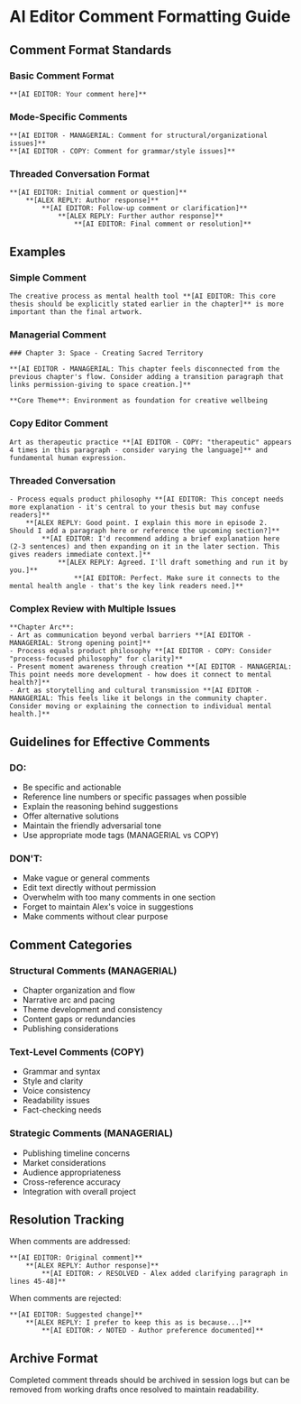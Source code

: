 # AI Editor Comment Formatting Guide

## Comment Format Standards

### Basic Comment Format
```
**[AI EDITOR: Your comment here]**
```

### Mode-Specific Comments
```
**[AI EDITOR - MANAGERIAL: Comment for structural/organizational issues]**
**[AI EDITOR - COPY: Comment for grammar/style issues]**
```

### Threaded Conversation Format
```
**[AI EDITOR: Initial comment or question]**
    **[ALEX REPLY: Author response]**
        **[AI EDITOR: Follow-up comment or clarification]**
            **[ALEX REPLY: Further author response]**
                **[AI EDITOR: Final comment or resolution]**
```

## Examples

### Simple Comment
```
The creative process as mental health tool **[AI EDITOR: This core thesis should be explicitly stated earlier in the chapter]** is more important than the final artwork.
```

### Managerial Comment
```
### Chapter 3: Space - Creating Sacred Territory

**[AI EDITOR - MANAGERIAL: This chapter feels disconnected from the previous chapter's flow. Consider adding a transition paragraph that links permission-giving to space creation.]**

**Core Theme**: Environment as foundation for creative wellbeing
```

### Copy Editor Comment
```
Art as therapeutic practice **[AI EDITOR - COPY: "therapeutic" appears 4 times in this paragraph - consider varying the language]** and fundamental human expression.
```

### Threaded Conversation
```
- Process equals product philosophy **[AI EDITOR: This concept needs more explanation - it's central to your thesis but may confuse readers]**
    **[ALEX REPLY: Good point. I explain this more in episode 2. Should I add a paragraph here or reference the upcoming section?]**
        **[AI EDITOR: I'd recommend adding a brief explanation here (2-3 sentences) and then expanding on it in the later section. This gives readers immediate context.]**
            **[ALEX REPLY: Agreed. I'll draft something and run it by you.]**
                **[AI EDITOR: Perfect. Make sure it connects to the mental health angle - that's the key link readers need.]**
```

### Complex Review with Multiple Issues
```
**Chapter Arc**:
- Art as communication beyond verbal barriers **[AI EDITOR - MANAGERIAL: Strong opening point]**
- Process equals product philosophy **[AI EDITOR - COPY: Consider "process-focused philosophy" for clarity]**
- Present moment awareness through creation **[AI EDITOR - MANAGERIAL: This point needs more development - how does it connect to mental health?]**
- Art as storytelling and cultural transmission **[AI EDITOR - MANAGERIAL: This feels like it belongs in the community chapter. Consider moving or explaining the connection to individual mental health.]**
```

## Guidelines for Effective Comments

### DO:
- Be specific and actionable
- Reference line numbers or specific passages when possible
- Explain the reasoning behind suggestions
- Offer alternative solutions
- Maintain the friendly adversarial tone
- Use appropriate mode tags (MANAGERIAL vs COPY)

### DON'T:
- Make vague or general comments
- Edit text directly without permission
- Overwhelm with too many comments in one section
- Forget to maintain Alex's voice in suggestions
- Make comments without clear purpose

## Comment Categories

### Structural Comments (MANAGERIAL)
- Chapter organization and flow
- Narrative arc and pacing
- Theme development and consistency
- Content gaps or redundancies
- Publishing considerations

### Text-Level Comments (COPY)
- Grammar and syntax
- Style and clarity
- Voice consistency
- Readability issues
- Fact-checking needs

### Strategic Comments (MANAGERIAL)
- Publishing timeline concerns
- Market considerations
- Audience appropriateness
- Cross-reference accuracy
- Integration with overall project

## Resolution Tracking

When comments are addressed:
```
**[AI EDITOR: Original comment]**
    **[ALEX REPLY: Author response]**
        **[AI EDITOR: ✓ RESOLVED - Alex added clarifying paragraph in lines 45-48]**
```

When comments are rejected:
```
**[AI EDITOR: Suggested change]**
    **[ALEX REPLY: I prefer to keep this as is because...]**
        **[AI EDITOR: ✓ NOTED - Author preference documented]**
```

## Archive Format

Completed comment threads should be archived in session logs but can be removed from working drafts once resolved to maintain readability.
